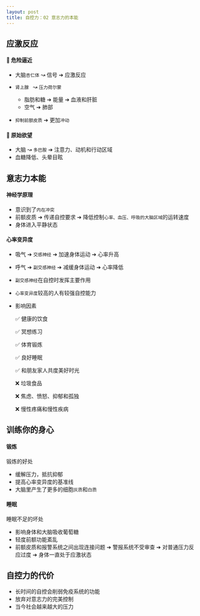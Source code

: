 ```yaml
---
layout: post
title: 自控力：02 意志力的本能
---
```

## 应激反应

#### 🐻 危险逼近

* 大脑`杏仁体` ↝ 信号 ➔ 应激反应

* `肾上腺 ` ↝ `压力荷尔蒙`
  * 脂肪和糖 ➔ 能量 ➔ 血液和肝脏
  * 空气 ➔ 肺部

* `抑制前额皮质` ➔ 更加`冲动`

#### 🍰 原始欲望

* 大脑 ↝ `多巴胺` ➔ 注意力、动机和行动区域
* 血糖降低、头晕目眩

## 意志力本能

#### 神经学原理

* 意识到了`内在冲突`
* 前额皮质 ➔ 传递自控要求 ➔ 降低控制`心率、血压、呼吸的大脑区域`的运转速度
* 身体进入平静状态

#### 心率变异度

* 吸气 ➔ `交感神经`  ➔ 加速身体运动 ➔ 心率升高

* 呼气 ➔ `副交感神经` ➔ 减缓身体运动 ➔ 心率降低

* `副交感神经`在自控时发挥主要作用

* `心率变异度`较高的人有较强自控能力

* 影响因素

  ✅ 健康的饮食

  ✅ 冥想练习

  ✅ 体育锻炼

  ✅ 良好睡眠

  ✅ 和朋友家人共度美好时光

  ❌ 垃圾食品

  ❌ 焦虑、愤怒、抑郁和孤独

  ❌ 慢性疼痛和慢性疾病

## 训练你的身心

#### 锻炼

锻炼的好处

* 缓解压力，抵抗抑郁
* 提高心率变异度的基准线
* 大脑里产生了更多的细胞`灰质`和`白质`

#### 睡眠

睡眠不足的坏处

* 影响身体和大脑吸收葡萄糖
* 轻度前额功能紊乱
* 前额皮质和报警系统之间出现连接问题 ➔ 警报系统不受审查 ➔ 对普通压力反应过度 ➔ 身体一直处于应激状态

## 自控力的代价

* 长时间的自控会削弱免疫系统的功能
* 放弃对意志力的完美控制
* 当今社会越来越大的压力